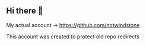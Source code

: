 ## Hi there 👋

My actual account -> https://github.com/notwindstone

This account was created to protect old repo redirects
